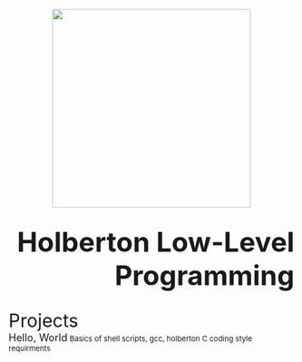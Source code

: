 <p align="center">
  <img src="https://www.holbertonschool.com/assets/holberton-logo-1cc451260ca3cd297def53f2250a9794810667c7ca7b5fa5879a569a457bf16f.png" width="350\
"/>
<br>
<br>
<font size="8"><b><p align="right">Holberton Low-Level Programming<p></b></font>
<br>
<font size="6">Projects</font>
<br>
<font size="4">Hello, World</font>
<font size="2">Basics of shell scripts, gcc, holberton C coding style requirments</font>